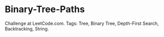 # Binary-Tree-Paths
Challenge at LeetCode.com. Tags: Tree, Binary Tree, Depth-First Search, Backtracking, String.
